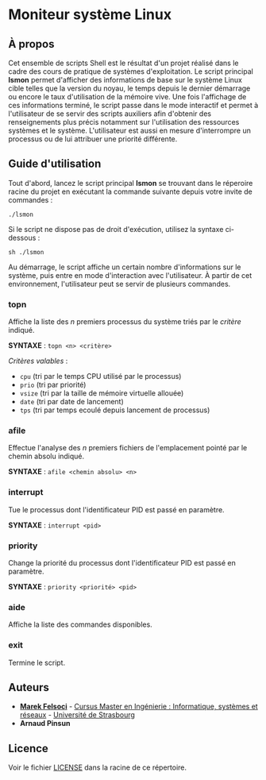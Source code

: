 # Moniteur système Linux

## À propos

Cet ensemble de scripts Shell est le résultat d'un projet réalisé dans le cadre des cours de pratique de systèmes d'exploitation. Le script principal **lsmon** permet d'afficher des informations de base sur le système Linux cible telles que la version du noyau, le temps depuis le dernier démarrage ou encore le taux d'utilisation de la mémoire vive. Une fois l'affichage de ces informations terminé, le script passe dans le mode interactif et permet à l'utilisateur de se servir des scripts auxiliers afin d'obtenir des renseignements plus précis notamment sur l'utilisation des ressources systèmes et le système. L'utilisateur est aussi en mesure d'interrompre un processus ou de lui attribuer une priorité différente.

## Guide d'utilisation

Tout d'abord, lancez le script principal **lsmon** se trouvant dans le réperoire racine du projet en exécutant la commande suivante depuis votre invite de commandes :

`./lsmon`

Si le script ne dispose pas de droit d'exécution, utilisez la syntaxe ci-dessous :

`sh ./lsmon`

Au démarrage, le script affiche un certain nombre d'informations sur le système, puis entre en mode d'interaction avec l'utilisateur. À partir de cet environnement, l'utilisateur peut se servir de plusieurs commandes.

### topn

Affiche la liste des *n* premiers processus du système triés par le *critère* indiqué.

**SYNTAXE** : `topn <n> <critère>`

*Critères valables* :
* `cpu` (tri par le temps CPU utilisé par le processus)
* `prio` (tri par priorité)
* `vsize` (tri par la taille de mémoire virtuelle allouée)
* `date` (tri par date de lancement)
* `tps` (tri par temps ecoulé depuis lancement de processus)

### afile

Effectue l'analyse des *n* premiers fichiers de l'emplacement pointé par le chemin absolu indiqué.

**SYNTAXE** : `afile <chemin absolu> <n>`

### interrupt

Tue le processus dont l'identificateur PID est passé en paramètre.

**SYNTAXE** : `interrupt <pid>`

### priority

Change la priorité du processus dont l'identificateur PID est passé en paramètre.

**SYNTAXE** : `priority <priorité> <pid>`

### aide

Affiche la liste des commandes disponibles.

### exit

Termine le script.

## Auteurs

* [**Marek Felsoci**](mailto:marek.felsoci@etu.unistra.fr) - [Cursus Master en Ingénierie : Informatique, systèmes et réseaux](http://cmi-informatique.unistra.fr/reseaux/) - [Université de Strasbourg](http://unistra.fr)
* **Arnaud Pinsun**

## Licence

Voir le fichier [LICENSE](LICENSE) dans la racine de ce répertoire.
